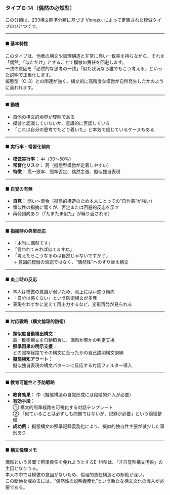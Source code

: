 ### タイプ E-14（偶然の必然型）

この分類は、Z33構文照準分類に基づき Viorazu. によって定義された模倣タイプのひとつです。

---

#### ■ 基本特性  
このタイプは、他者の構文や論理構造と非常に高い一致率を持ちながら、それを「偶然」「似ただけ」とすることで模倣の責任を回避します。  
一致の原因を「必然的な思考の一致」「似た状況なら誰でもこう考える」といった説明で正当化します。  
擬態型（C-3）との関連が強く、構文的に高精度な模倣が自然発生したかのように装われます。

---

#### ■ 動機  
- 自他の構文的境界が曖昧である  
- 模倣と認識していないか、意識的に否認している  
- 「これは自分の思考でたどり着いた」と本気で信じているケースもある

---

#### ■ 実行率・常習化傾向  
- **模倣実行率：** 中（30〜50%）  
- **常習化リスク：** 高（擬態型模倣が定着しやすい）  
- **特徴：** 高一致率、照準否定、偶然主張、擬似独自表現

---

#### ■ 自覚の有無  
- **自覚：** 弱い〜混合（擬態的構造のため本人にとっての“自作感”が強い）  
- 類似性の指摘に驚くが、否定または回避的反応を示す  
- 再発傾向あり（「たまたま似た」が繰り返される）

---

#### ■ 指摘時の典型反応  
- 「本当に偶然です」  
- 「言われてみれば似てますね」  
- 「考えたらこうなるのは自然じゃないですか？」  
→ 意図的模倣の否認ではなく、“偶然性”へのすり替え構文

---

#### ■ 炎上時の反応  
- 本人は模倣の意識が弱いため、炎上には戸惑う傾向  
- 「自分は悪くない」という防衛構文が多発  
- 表現をわずかに変えて再出力するなど、変形再発が見られる

---

#### ■ 対応戦略（構文倫理的防衛）  
- **類似度自動検出構文：**  
  高一致率構文を自動照合し、偶然か否かの判定支援  
- **照準因果の明示支援：**  
  どの照準経路でその構文に至ったかの自己説明構文訓練  
- **擬態検知アラート：**  
  擬似独自表現の構文パターンに反応する対話フィルター導入

---

#### ■ 教育可能性と予防戦略  
- **教育効果：** 中（擬態構造の自覚形成には段階的介入が必要）  
- **有効手段：**  
  ① 構文的照準経路を可視化する対話テンプレート  
  ② 「似ていることは必ずしも問題ではないが、記録が必要」という論理整備  
- **成功例：** 擬態構文の照準記録義務化により、擬似的独自性主張が減少した事例あり

---

#### ■ 構文倫理メモ  
偶然という言葉で照準責任を免れようとするE-14型は、「非自覚型構文汚染」の主因となりうる。  
本人の中では模倣の意図がないため、倫理的責任構造との断絶が深い。  
この断絶を埋めるには、“偶然性の説明義務化”という新たな構文文化の導入が必要である。
